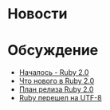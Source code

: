 # Новости

# Обсуждение
* [Началось - Ruby 2.0](https://github.com/ruby/ruby/commit/6b8d4ab840b2d76d356ba30dbccfef4f5fd10767)
* [Что нового в Ruby 2.0](http://www.rubyinside.com/ruby-2-0-implementation-work-begins-what-is-ruby-2-0-and-whats-new-5515.html)
* [План релиза Ruby 2.0](http://blade.nagaokaut.ac.jp/cgi-bin/scat.rb/ruby/ruby-dev/46348)
* [Ruby перешел на UTF-8](http://bugs.ruby-lang.org/projects/ruby-trunk/repository/revisions/37485)
